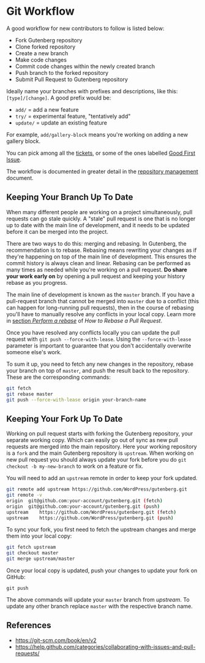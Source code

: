 # Git Workflow

A good workflow for new contributors to follow is listed below:
- Fork Gutenberg repository
- Clone forked repository
- Create a new branch
- Make code changes
- Commit code changes within the newly created branch
- Push branch to the forked repository
- Submit Pull Request to Gutenberg repository

Ideally name your branches with prefixes and descriptions, like this: `[type]/[change]`. A good prefix would be:

- `add/` = add a new feature
- `try/` = experimental feature, "tentatively add"
- `update/` = update an existing feature

For example, `add/gallery-block` means you're working on adding a new gallery block.

You can pick among all the <a href="https://github.com/WordPress/gutenberg/issues">tickets</a>, or some of the ones labelled <a href="https://github.com/WordPress/gutenberg/labels/Good%20First%20Issue">Good First Issue</a>.

The workflow is documented in greater detail in the [repository management](/docs/contributors/repository-management.md) document.

## Keeping Your Branch Up To Date

When many different people are working on a project simultaneously, pull requests can go stale quickly. A "stale" pull request is one that is no longer up to date with the main line of development, and it needs to be updated before it can be merged into the project.

There are two ways to do this: merging and rebasing. In Gutenberg, the recommendation is to rebase. Rebasing means rewriting your changes as if they're happening on top of the main line of development. This ensures the commit history is always clean and linear. Rebasing can be performed as many times as needed while you're working on a pull request. **Do share your work early on** by opening a pull request and keeping your history rebase as you progress.

The main line of development is known as the `master` branch. If you have a pull-request branch that cannot be merged into `master` due to a conflict (this can happen for long-running pull requests), then in the course of rebasing you'll have to manually resolve any conflicts in your local copy. Learn more in [section _Perform a rebase_](https://github.com/edx/edx-platform/wiki/How-to-Rebase-a-Pull-Request#perform-a-rebase) of _How to Rebase a Pull Request_.

Once you have resolved any conflicts locally you can update the pull request with `git push --force-with-lease`. Using the `--force-with-lease` parameter is important to guarantee that you don't accidentally overwrite someone else's work.

To sum it up, you need to fetch any new changes in the repository, rebase your branch on top of `master`, and push the result back to the repository. These are the corresponding commands:

```sh
git fetch
git rebase master
git push --force-with-lease origin your-branch-name
```

## Keeping Your Fork Up To Date

Working on pull request starts with forking the Gutenberg repository, your separate working copy. Which can easily go out of sync as new pull requests are merged into the main repository. Here your working repository is a `fork` and the main Gutenberg repository is `upstream`. When working on new pull request you should always update your fork before you do `git checkout -b my-new-branch` to work on a feature or fix.

You will need to add an `upstream` remote in order to keep your fork updated.

```sh
git remote add upstream https://github.com/WordPress/gutenberg.git
git remote -v
origin	git@github.com:your-account/gutenberg.git (fetch)
origin	git@github.com:your-account/gutenberg.git (push)
upstream	https://github.com/WordPress/gutenberg.git (fetch)
upstream	https://github.com/WordPress/gutenberg.git (push)
```

To sync your fork, you first need to fetch the upstream changes and merge them into your local copy:

``` sh
git fetch upstream
git checkout master
git merge upstream/master
```

Once your local copy is updated, push your changes to update your fork on GitHub:

```
git push
```

The above commands will update your `master` branch from _upstream_. To update any other branch replace `master` with the respective branch name.


## References
- https://git-scm.com/book/en/v2
- https://help.github.com/categories/collaborating-with-issues-and-pull-requests/
